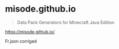 # misode.github.io
> Data Pack Generators for Minecraft Java Edition

https://misode.github.io/

Fr.json corriged

